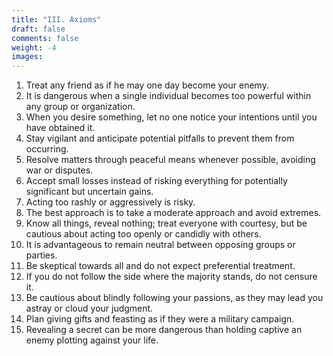 ```yaml
---
title: "III. Axioms"
draft: false
comments: false
weight: -4
images:
---
```


1. Treat any friend as if he may one day become your enemy.
2. It is dangerous when a single individual becomes too powerful within any group or organization.
3. When you desire something, let no one notice your intentions until you have obtained it.
4. Stay vigilant and anticipate potential pitfalls to prevent them from occurring.
5. Resolve matters through peaceful means whenever possible, avoiding war or disputes.
6. Accept small losses instead of risking everything for potentially significant but uncertain gains.
7. Acting too rashly or aggressively is risky.
8. The best approach is to take a moderate approach and avoid extremes.
9. Know all things, reveal nothing; treat everyone with courtesy, but be cautious about acting too openly or candidly with others.
10. It is advantageous to remain neutral between opposing groups or parties.
11. Be skeptical towards all and do not expect preferential treatment.
12. If you do not follow the side where the majority stands, do not censure it.
13. Be cautious about blindly following your passions, as they may lead you astray or cloud your judgment.
14. Plan giving gifts and feasting as if they were a military campaign.
15. Revealing a secret can be more dangerous than holding captive an enemy plotting against your life.
